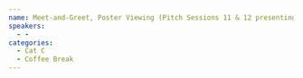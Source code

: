 ```yaml
---
name: Meet-and-Greet, Poster Viewing (Pitch Sessions 11 & 12 presenting)
speakers:
  - -
categories:
  - Cat C
  - Coffee Break
---
```


